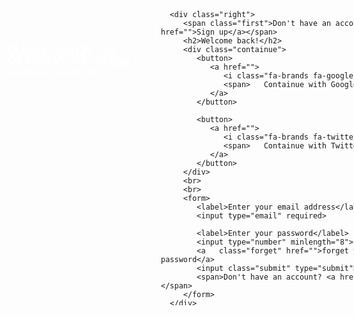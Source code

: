 <!DOCTYPE html>
<html lang="en">
<head>
   <meta charset="UTF-8">
   <meta name="viewport" content="width=device-width, initial-scale=1.0">
   <link href="https://fonts.googleapis.com/icon?family=Material+Icons|Material+Icons+Outlined" rel="stylesheet">

   <link rel="preconnect" href="https://fonts.googleapis.com">
   <link rel="preconnect" href="https://fonts.gstatic.com" crossorigin>
   <link href="https://fonts.googleapis.com/css2?family=El+Messiri&family=Roboto:ital,wght@0,100;0,300;0,400;0,500;0,700;0,900;1,100;1,300;1,400;1,500;1,700;1,900&display=swap" rel="stylesheet">
   <link rel="stylesheet" href="https://cdnjs.cloudflare.com/ajax/libs/font-awesome/6.4.2/css/all.min.css">
   <title> Create a responsive Login Page</title>

   <style>
      *{
         font-family: 'El Messiri', sans-serif;
      }
      .contaner{
         margin: 10% 30%;
         width: 700px;
         height: 500px;
         display: flex;
      }
      .left{
         width: 50%;
         height: 400px;
         display: flex;
         background-image: url(https://img.freepik.com/free-photo/closeup-shot-sunflower-head-with-field-many-surface_181624-37260.jpg?w=900&t=st=1693567498~exp=1693568098~hmac=8bf8a6d073bef53db7365f72437bb3b8eab5661f69492872daa793277173fd50);
         background-size: cover;
      }

      .left .content-left{
         width: 80%;
         color: rgb(255, 255, 255);
         margin: 10% 0 0 10%;
      }
      
      .content-left p{
         margin-top:-30px;
         font-weight: 500;
      } 

      a{
         font-weight: 600;
         color: black;
      }

      .right{
         width: 50%;
         height: 400px;
      }

      .right .first{
         margin-left: 50%;
         font-size: 0.8em;
         color: rgba(0, 0, 0, 0.445);
      }

      .right h2{
         margin: 20px 0 0 5px;
         font-size: 1.6em;
      }

      .containue{
         display: flex;
         align-items: center;
         width: 100%;
         flex-direction: column;
      }

      button ,.containue a{
         width: 80%;
         border-radius: 999px;
         border-color: rgb(1, 123, 153);
         margin-bottom: 5px;
         align-items: center;
         display:flex;
         text-decoration: none;
         justify-items: center;
         background-color: white;
         cursor: pointer;
      }

      .containue a{
         background-color: none;
      }

      button:hover{
         background-color: rgba(0, 0, 0, 0.432);
      }

      button span{
         font-size: 1.4em;
         color: rgb(1, 123, 153);
         margin-left: 3px;
      }

      button i{
         font-size: 1.4em;
         color: rgb(1, 123, 153);
         margin-left: 3px;
      }

      form{
         padding-left: 10px;
      }

      label{
         display: block;
         color: rgba(0, 0, 0, 0.479);
         font-size: 0.8em;
      }
      input{
         display: block;
         border-radius: 999px;
         width: 80%;
         border-color: rgba(0, 0, 0, 0.527);
         height: 20px;
      }

      .submit{
         width: 70px;
         height: 40px;
         color:black;
         background-color: white;
         border-color: rgba(0, 0, 0, 0.678);
         border-radius: 10px;
         font-size: 1.1em;
         font-weight: 600;
         align-items: center;
      }

      .submit:hover{
         background-color: rgba(0, 0, 0, 0.432);
      }

      .forget{
         margin-left: 50%;
         font-size: 0.8em;
         color: rgba(0, 0, 0, 0.445);
      }

      form span{
         font-size: 0.8em;
         color: rgba(0, 0, 0, 0.445);
      }

   </style>
</head>
<body>
   <div class="contaner">
      <div class="left">
         <div class="content-left">
            <h1>Work with us</h1>
            <p>you should have any skill to join & contact us, We wait you.</p>
         </div>
      </div>

      <div class="right">
         <span class="first">Don't have an account? <a href="">Sign up</a></span>
         <h2>Welcome back!</h2>
         <div class="containue">
            <button>
               <a href="">
                  <i class="fa-brands fa-google"></i>
                  <span>   Containue with Google</span>
               </a>
            </button>

            <button>
               <a href="">
                  <i class="fa-brands fa-twitter"></i>
                  <span>   Containue with Twitter</span>
               </a>
            </button>
         </div>
         <br>
         <br>
         <form>
            <label>Enter your email address</label>
            <input type="email" required>

            <label>Enter your password</label>
            <input type="number" minlength="8">
            <a   class="forget" href="">forget your password</a>
            <input class="submit" type="submit">
            <span>Don't have an account? <a href="">Sign up</a></span>
         </form>
      </div>
   </div>
</body>
</html>
